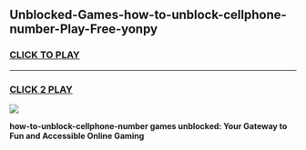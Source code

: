 
## Unblocked-Games-how-to-unblock-cellphone-number-Play-Free-yonpy
<h3>
<a href="https://premium76.site?title=how-to-unblock-cellphone-number&ref=21A">CLICK TO PLAY</a></h3>
<hr>

<h3>
<a href="https://premium76.site?title=how-to-unblock-cellphone-number&ref=21A">CLICK 2 PLAY</a>
  
</h3>

<a href="https://premium76.site?title=how-to-unblock-cellphone-number&ref=21A"><img src="https://clearcache.store/games.png"></a>


**how-to-unblock-cellphone-number games unblocked: Your Gateway to Fun and Accessible Online Gaming**
